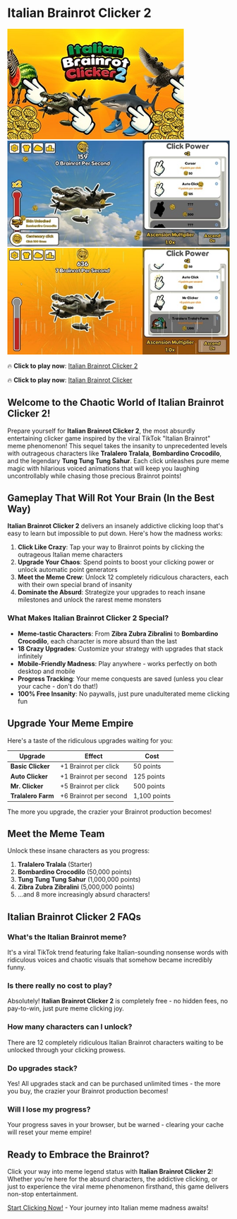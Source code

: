 # Italian Brainrot Clicker 2

![Italian Brainrot Clicker 2](https://raw.githubusercontent.com/Italian-Brainrot-Clicker-2/.github/refs/heads/main/italian-brainrot-clicker-2.jpg "Italian Brainrot Clicker 2")
![Italian Brainrot Clicker 2](https://raw.githubusercontent.com/Italian-Brainrot-Clicker-2/.github/refs/heads/main/italian-brainrot-clicker-2-2.jpg "Italian Brainrot Clicker 2")
![Italian Brainrot Clicker 2](https://raw.githubusercontent.com/Italian-Brainrot-Clicker-2/.github/refs/heads/main/italian-brainrot-clicker-2-3.jpg "Italian Brainrot Clicker 2")


🔥 **Click to play now**: [Italian Brainrot Clicker 2](https://clicker-game.com/italian-brainrot-clicker-2/ "Italian Brainrot Clicker 2")

🔥 **Click to play now**: [Italian Brainrot Clicker](https://clicker-game.com/italian-brainrot-clicker/ "Italian Brainrot Clicker")

## Welcome to the Chaotic World of Italian Brainrot Clicker 2!

Prepare yourself for **Italian Brainrot Clicker 2**, the most absurdly entertaining clicker game inspired by the viral TikTok "Italian Brainrot" meme phenomenon! This sequel takes the insanity to unprecedented levels with outrageous characters like **Tralalero Tralala**, **Bombardino Crocodilo**, and the legendary **Tung Tung Tung Sahur**. Each click unleashes pure meme magic with hilarious voiced animations that will keep you laughing uncontrollably while chasing those precious Brainrot points!

## Gameplay That Will Rot Your Brain (In the Best Way)

**Italian Brainrot Clicker 2** delivers an insanely addictive clicking loop that's easy to learn but impossible to put down. Here's how the madness works:

1. **Click Like Crazy**: Tap your way to Brainrot points by clicking the outrageous Italian meme characters
2. **Upgrade Your Chaos**: Spend points to boost your clicking power or unlock automatic point generators
3. **Meet the Meme Crew**: Unlock 12 completely ridiculous characters, each with their own special brand of insanity
4. **Dominate the Absurd**: Strategize your upgrades to reach insane milestones and unlock the rarest meme monsters

### What Makes Italian Brainrot Clicker 2 Special?

- **Meme-tastic Characters**: From **Zibra Zubra Zibralini** to **Bombardino Crocodilo**, each character is more absurd than the last
- **18 Crazy Upgrades**: Customize your strategy with upgrades that stack infinitely
- **Mobile-Friendly Madness**: Play anywhere - works perfectly on both desktop and mobile
- **Progress Tracking**: Your meme conquests are saved (unless you clear your cache - don't do that!)
- **100% Free Insanity**: No paywalls, just pure unadulterated meme clicking fun

## Upgrade Your Meme Empire

Here's a taste of the ridiculous upgrades waiting for you:

| Upgrade | Effect | Cost |
|---------|--------|------|
| **Basic Clicker** | +1 Brainrot per click | 50 points |
| **Auto Clicker** | +1 Brainrot per second | 125 points |
| **Mr. Clicker** | +5 Brainrot per click | 500 points |
| **Tralalero Farm** | +6 Brainrot per second | 1,100 points |

The more you upgrade, the crazier your Brainrot production becomes!

## Meet the Meme Team

Unlock these insane characters as you progress:

1. **Tralalero Tralala** (Starter)
2. **Bombardino Crocodilo** (50,000 points)
3. **Tung Tung Tung Sahur** (1,000,000 points)
4. **Zibra Zubra Zibralini** (5,000,000 points)
5. ...and 8 more increasingly absurd characters!

## Italian Brainrot Clicker 2 FAQs

### What's the Italian Brainrot meme?
It's a viral TikTok trend featuring fake Italian-sounding nonsense words with ridiculous voices and chaotic visuals that somehow became incredibly funny.

### Is there really no cost to play?
Absolutely! **Italian Brainrot Clicker 2** is completely free - no hidden fees, no pay-to-win, just pure meme clicking joy.

### How many characters can I unlock?
There are 12 completely ridiculous Italian Brainrot characters waiting to be unlocked through your clicking prowess.

### Do upgrades stack?
Yes! All upgrades stack and can be purchased unlimited times - the more you buy, the crazier your Brainrot production becomes!

### Will I lose my progress?
Your progress saves in your browser, but be warned - clearing your cache will reset your meme empire!

## Ready to Embrace the Brainrot?

Click your way into meme legend status with **Italian Brainrot Clicker 2**! Whether you're here for the absurd characters, the addictive clicking, or just to experience the viral meme phenomenon firsthand, this game delivers non-stop entertainment. 

[Start Clicking Now!](https://clicker-game.com/italian-brainrot-clicker-2/) - Your journey into Italian meme madness awaits!
